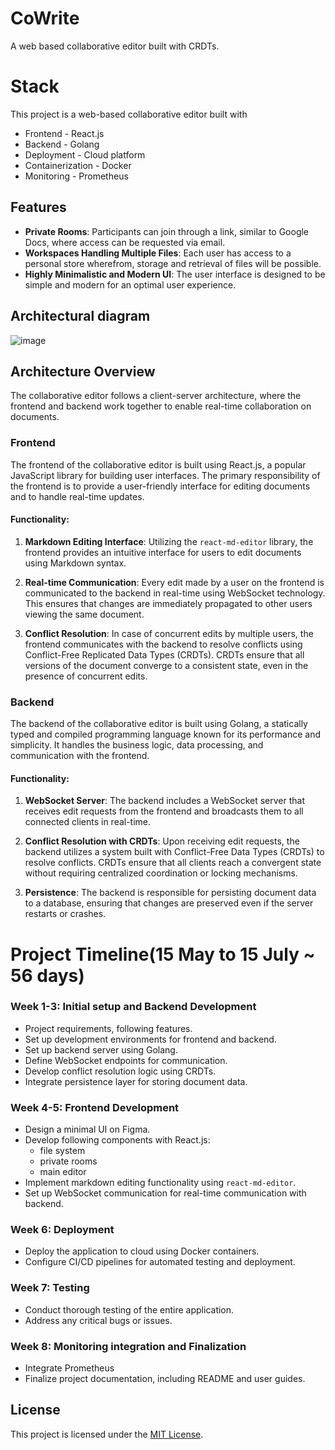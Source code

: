 # CoWrite
A web based collaborative editor built with CRDTs.

# Stack

This project is a web-based collaborative editor built with 
- Frontend - React.js
- Backend - Golang
- Deployment - Cloud platform
- Containerization - Docker
- Monitoring - Prometheus

## Features

- **Private Rooms**: Participants can join through a link, similar to Google Docs, where access can be requested via email.
- **Workspaces Handling Multiple Files**: Each user has access to a personal store wherefrom, storage and retrieval of files will be possible.
- **Highly Minimalistic and Modern UI**: The user interface is designed to be simple and modern for an optimal user experience.

## Architectural diagram
![image](https://github.com/oceakun/CoWrite/assets/83641627/9a7a2e94-dd3e-475f-ac0d-1b5fb852e7a2)


## Architecture Overview

The collaborative editor follows a client-server architecture, where the frontend and backend work together to enable real-time collaboration on documents.

### Frontend

The frontend of the collaborative editor is built using React.js, a popular JavaScript library for building user interfaces. The primary responsibility of the frontend is to provide a user-friendly interface for editing documents and to handle real-time updates.

#### Functionality:

1. **Markdown Editing Interface**: Utilizing the `react-md-editor` library, the frontend provides an intuitive interface for users to edit documents using Markdown syntax.

2. **Real-time Communication**: Every edit made by a user on the frontend is communicated to the backend in real-time using WebSocket technology. This ensures that changes are immediately propagated to other users viewing the same document.

3. **Conflict Resolution**: In case of concurrent edits by multiple users, the frontend communicates with the backend to resolve conflicts using Conflict-Free Replicated Data Types (CRDTs). CRDTs ensure that all versions of the document converge to a consistent state, even in the presence of concurrent edits.

### Backend

The backend of the collaborative editor is built using Golang, a statically typed and compiled programming language known for its performance and simplicity. It handles the business logic, data processing, and communication with the frontend.

#### Functionality:

1. **WebSocket Server**: The backend includes a WebSocket server that receives edit requests from the frontend and broadcasts them to all connected clients in real-time.

2. **Conflict Resolution with CRDTs**: Upon receiving edit requests, the backend utilizes a system built with Conflict-Free Data Types (CRDTs) to resolve conflicts. CRDTs ensure that all clients reach a convergent state without requiring centralized coordination or locking mechanisms.

3. **Persistence**: The backend is responsible for persisting document data to a database, ensuring that changes are preserved even if the server restarts or crashes.

# Project Timeline(15 May to 15 July ~ 56 days)

### Week 1-3: Initial setup and Backend Development
- Project requirements, following features.
- Set up development environments for frontend and backend.
- Set up backend server using Golang.
- Define WebSocket endpoints for communication.
- Develop conflict resolution logic using CRDTs.
- Integrate persistence layer for storing document data.

### Week 4-5: Frontend Development
- Design a minimal UI on Figma.
- Develop following components with React.js:
  - file system
  - private rooms
  - main editor
- Implement markdown editing functionality using `react-md-editor`.
- Set up WebSocket communication for real-time communication with backend.

### Week 6: Deployment
- Deploy the application to cloud using Docker containers.
- Configure CI/CD pipelines for automated testing and deployment.

### Week 7: Testing
- Conduct thorough testing of the entire application.
- Address any critical bugs or issues.

### Week 8: Monitoring integration and Finalization
- Integrate Prometheus
- Finalize project documentation, including README and user guides.


## License
This project is licensed under the [MIT License](LICENSE).
